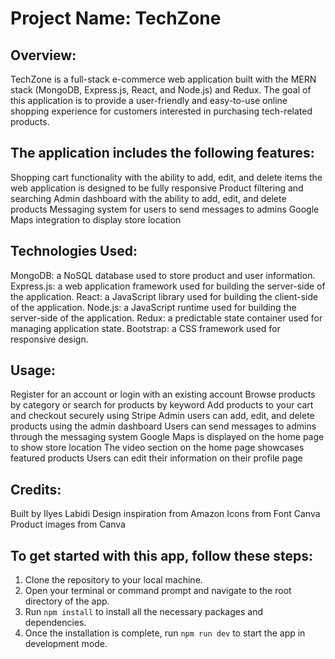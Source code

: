 # Project Name: TechZone

## Overview:
TechZone is a full-stack e-commerce web application built with the MERN stack (MongoDB, Express.js, React, and Node.js) and Redux. The goal of this application is to provide a user-friendly and easy-to-use online shopping experience for customers interested in purchasing tech-related products.

## The application includes the following features:
Shopping cart functionality with the ability to add, edit, and delete items
the web application is designed to be fully responsive
Product filtering and searching
Admin dashboard with the ability to add, edit, and delete products
Messaging system for users to send messages to admins
Google Maps integration to display store location

## Technologies Used:
MongoDB: a NoSQL database used to store product and user information.
Express.js: a web application framework used for building the server-side of the application.
React: a JavaScript library used for building the client-side of the application.
Node.js: a JavaScript runtime used for building the server-side of the application.
Redux: a predictable state container used for managing application state.
Bootstrap: a CSS framework used for responsive design.

## Usage:
Register for an account or login with an existing account
Browse products by category or search for products by keyword
Add products to your cart and checkout securely using Stripe
Admin users can add, edit, and delete products using the admin dashboard
Users can send messages to admins through the messaging system
Google Maps is displayed on the home page to show store location
The video section on the home page showcases featured products
Users can edit their information on their profile page

## Credits:
Built by Ilyes Labidi
Design inspiration from Amazon
Icons from Font Canva
Product images from Canva

## To get started with this app, follow these steps:

1. Clone the repository to your local machine.
2. Open your terminal or command prompt and navigate to the root directory of the app.
3. Run `npm install` to install all the necessary packages and dependencies.
4. Once the installation is complete, run `npm run dev` to start the app in development mode.
